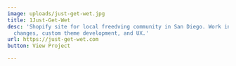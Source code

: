 ```yaml
---
image: uploads/just-get-wet.jpg
title: 1Just-Get-Wet
desc: 'Shopify site for local freedving community in San Diego. Work includes: design
  changes, custom theme development, and UX.'
url: https://just-get-wet.com
button: View Project

---
```

